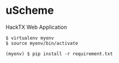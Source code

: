 # uScheme
HackTX Web Application

```
$ virtualenv myenv
$ source myenv/bin/activate 

(myenv) $ pip install -r requirement.txt
```
